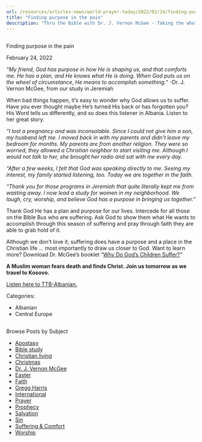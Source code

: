 ```yaml
---
url: /resources/articles-news/world-prayer-today/2022/02/24/finding-purpose-in-the-pain
title: "Finding purpose in the pain"
description: "Thru the Bible with Dr. J. Vernon McGee - Taking the whole Word to the whole world"
---
```







## 
 Finding purpose in the pain


February 24, 2022
![]()




*“My friend, God has purpose in how He is shaping us, and that comforts me. He has a plan, and He knows what He is doing. When God puts us on the wheel of circumstance, He means to accomplish something.”* -Dr. J. Vernon McGee, from our study in Jeremiah 

When bad things happen, it’s easy to wonder why God allows us to suffer. Have you ever thought maybe He’s turned His back or has forgotten you? His Word tells us differently, and so does this listener in Albania. Listen to her great story. 

*“I lost a pregnancy and was inconsolable. Since I could not give him a son, my husband left me. I moved back in with my parents and didn’t leave my bedroom for months. My parents are from another religion. They were so worried, they allowed a Christian neighbor to start visiting me. Although I would not talk to her, she brought her radio and sat with me every day.* 

*“After a few weeks, I felt that God was speaking directly to me. Seeing my interest, my family started listening, too. Today we are together in the faith.* 

*“Thank you for those programs in Jeremiah that quite literally kept me from wasting away. I now lead a study for women in my neighborhood. We laugh, cry, worship, and believe God has a purpose in bringing us together.”* 

Thank God He has a plan and purpose for our lives. Intercede for all those on the Bible Bus who are suffering. Ask God to show them what He wants to accomplish through this season of suffering and pray through faith they are able to grab hold of it.   


Although we don’t love it, suffering does have a purpose and a place in the Christian life … most importantly to draw us closer to God. Want to learn more? Download Dr. McGee’s booklet “[Why Do God’s Children Suffer?](/docs/default-source/Booklets/ttb_why-do-god-39-s-children-suffer.pdf?sfvrsn=79ff1e16_2)“  

**A Muslim woman fears death and finds Christ. Join us tomorrow as we travel to Kosovo.**

[Listen here to TTB-Albanian.](https://ttb.twr.org/home/day,0432/language,ALS)



Categories: 


* Albanian
* Central Europe









## 
 Browse Posts by Subject


* [Apostasy](/resources/articles-news/-in-tags/tags/Apostasy)
* [Bible study](/resources/articles-news/-in-tags/tags/Bible-study)
* [Christian living](/resources/articles-news/-in-tags/tags/Christian-living)
* [Christmas](/resources/articles-news/-in-tags/tags/Christmas)
* [Dr. J. Vernon McGee](/resources/articles-news/-in-tags/tags/Dr-J-Vernon-McGee)
* [Easter](/resources/articles-news/-in-tags/tags/easter)
* [Faith](/resources/articles-news/-in-tags/tags/Faith)
* [Gregg Harris](/resources/articles-news/-in-tags/tags/Gregg-Harris)
* [International](/resources/articles-news/-in-tags/tags/International)
* [Prayer](/resources/articles-news/-in-tags/tags/prayer)
* [Prophecy](/resources/articles-news/-in-tags/tags/Prophecy)
* [Salvation](/resources/articles-news/-in-tags/tags/Salvation)
* [Sin](/resources/articles-news/-in-tags/tags/sin)
* [Suffering & Comfort](/resources/articles-news/-in-tags/tags/Suffering-Comfort)
* [Worship](/resources/articles-news/-in-tags/tags/worship)






